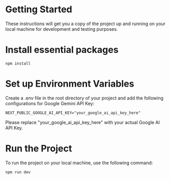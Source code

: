 # Getting Started 

These instructions will get you a copy of the project up and running on your local machine for development and testing purposes.
# Install essential packages 

`npm install`

# Set up Environment Variables 

Create a .env file in the root directory of your project and add the following configurations for Google Gemini API Key:


`NEXT_PUBLIC_GOOGLE_AI_API_KEY="your_google_ai_api_key_here"`

Please replace "your_google_ai_api_key_here" with your actual Google AI API Key.

# Run the Project 

To run the project on your local machine, use the following command:

`npm run dev`
